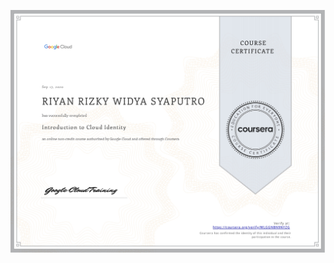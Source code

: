 ![](https://raw.githubusercontent.com/RiyanRIS/sertifikat/master/coursera/Introduction%20to%20Cloud%20Identity/Coursera-Introduction%20to%20Cloud%20Identity_page-0001.jpg)